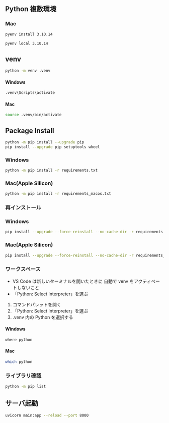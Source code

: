 ## Python 複数環境
### Mac
```bash
pyenv install 3.10.14
```

```bash
pyenv local 3.10.14
```

## venv
```bash
python -m venv .venv
```

#### Windows
```bash
.venv\Scripts\activate
```

#### Mac
```bash
source .venv/bin/activate
```

## Package Install
```bash
python -m pip install --upgrade pip
pip install --upgrade pip setuptools wheel
```

### Windows
```bash
python -m pip install -r requirements.txt
```

### Mac(Apple Silicon)
```bash
python -m pip install -r requirements_macos.txt
```

### 再インストール
### Windows
```bash
pip install --upgrade --force-reinstall --no-cache-dir -r requirements.txt
```

### Mac(Apple Silicon)
```bash
pip install --upgrade --force-reinstall --no-cache-dir -r requirements_macos.txt
```

### ワークスペース
- VS Code は新しいターミナルを開いたときに 自動で venv をアクティベートしないこと
- 「Python: Select Interpreter」を選ぶ

1. コマンドパレットを開く
2. 「Python: Select Interpreter」を選ぶ
3. .venv 内の Python を選択する

#### Windows
```bash
where python
```

#### Mac
```bash
which python
```

### ライブラリ確認
```bash
python -m pip list
```

## サーバ起動
```bash
uvicorn main:app --reload --port 8000  
```
